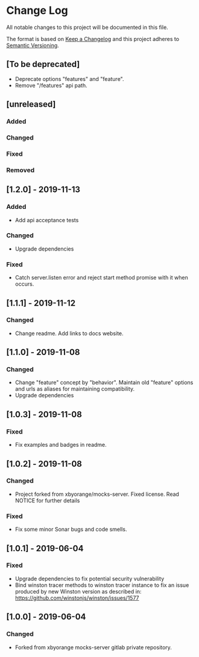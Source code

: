 # Change Log
All notable changes to this project will be documented in this file.

The format is based on [Keep a Changelog](http://keepachangelog.com/)
and this project adheres to [Semantic Versioning](http://semver.org/).

## [To be deprecated]
- Deprecate options "features" and "feature".
- Remove "/features" api path.

## [unreleased]
### Added
### Changed
### Fixed
### Removed

## [1.2.0] - 2019-11-13
### Added
- Add api acceptance tests

### Changed
- Upgrade dependencies

### Fixed
- Catch server.listen error and reject start method promise with it when occurs.

## [1.1.1] - 2019-11-12
### Changed
- Change readme. Add links to docs website.

## [1.1.0] - 2019-11-08
### Changed
- Change "feature" concept by "behavior". Maintain old "feature" options and urls as aliases for maintaining compatibility.
- Upgrade dependencies

## [1.0.3] - 2019-11-08
### Fixed
- Fix examples and badges in readme.

## [1.0.2] - 2019-11-08
### Changed
- Project forked from xbyorange/mocks-server. Fixed license. Read NOTICE for further details

### Fixed
- Fix some minor Sonar bugs and code smells.

## [1.0.1] - 2019-06-04
### Fixed
- Upgrade dependencies to fix potential security vulnerability
- Bind winston tracer methods to winston tracer instance to fix an issue produced by new Winston version as described in: https://github.com/winstonjs/winston/issues/1577

## [1.0.0] - 2019-06-04
### Changed
- Forked from xbyorange mocks-server gitlab private repository.
